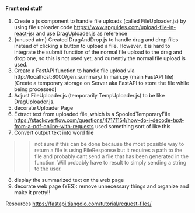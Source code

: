 #### Front end stuff
1. Create a js component to handle file uploads (called FileUploader.js) by using file uploader code https://www.spguides.com/upload-file-in-react-js/ and use DragUploader.js as reference
2. {unused atm} Created DragAndDrop.js to handle drag and drop files instead of clicking a button to upload a file. However, it is hard to integrate the submit function of the normal file upload to the drag and drop one, so this is not used yet, and currently the normal file upload is used.
3. Create a FastAPI function to handle file upload via http://localhost:8000/gen_summary/
In main.py (main FastAPI file)  [Create a temporary storage on Server aka FastAPI to store the file while being processed]
4. Adjust FileUploader.js (temporarily TempUploader.js) to be like DragUploader.js.
5. decorate Uploader Page
6. Extract text from uploaded file, which is a SpooledTemporaryFile
https://stackoverflow.com/questions/47171154/how-do-i-decode-text-from-a-pdf-online-with-requests used something sort of like this
7. Convert output text into word file
>> not sure if this can be done because the most possible way to return a file is using FileResponse
but it requires a path to the file and probably cant send a file that has been generated in the function. 
Will probably have to result to simply sending a string to the user.
8. display the summarized text on the web page
9. decorate web page (YES): remove unnecessary things and organize and make it pretty!!

Resources
https://fastapi.tiangolo.com/tutorial/request-files/
